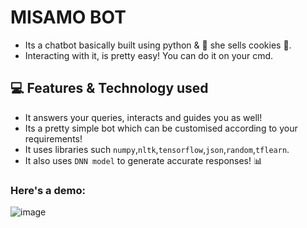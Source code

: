 # MISAMO BOT

- Its a chatbot basically built using python & 🍪 she sells cookies 🍪.
- Interacting with it, is pretty easy! You can do it on your cmd.

## 💻 Features & Technology used

- It answers your queries, interacts and guides you as well!
- Its a pretty simple bot which can be customised according to your requirements!
- It uses libraries such ```numpy```,```nltk```,```tensorflow```,```json```,```random```,```tflearn```.
- It also uses ```DNN model```  to generate accurate responses! 📊

### Here's a demo:
![image](https://user-images.githubusercontent.com/43513353/193476528-984392bf-097d-45fb-b21c-16e42de0f51e.png)


